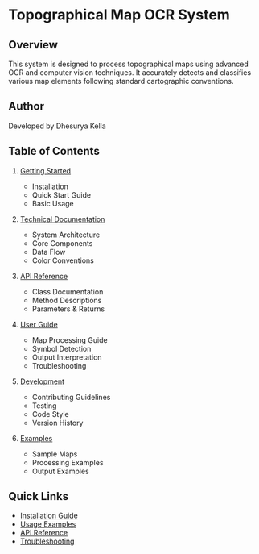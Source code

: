 # Topographical Map OCR System

## Overview

This system is designed to process topographical maps using advanced OCR and computer vision techniques. It accurately detects and classifies various map elements following standard cartographic conventions.

## Author

Developed by Dhesurya Kella

## Table of Contents

1. [Getting Started](./getting_started.md)

   - Installation
   - Quick Start Guide
   - Basic Usage

2. [Technical Documentation](./technical/README.md)

   - System Architecture
   - Core Components
   - Data Flow
   - Color Conventions

3. [API Reference](./API.md)

   - Class Documentation
   - Method Descriptions
   - Parameters & Returns

4. [User Guide](./user_guide/README.md)

   - Map Processing Guide
   - Symbol Detection
   - Output Interpretation
   - Troubleshooting

5. [Development](./development/README.md)

   - Contributing Guidelines
   - Testing
   - Code Style
   - Version History

6. [Examples](./examples/README.md)
   - Sample Maps
   - Processing Examples
   - Output Examples

## Quick Links

- [Installation Guide](./getting_started.md#installation)
- [Usage Examples](./examples/README.md)
- [API Reference](./API.md)
- [Troubleshooting](./user_guide/troubleshooting.md)
